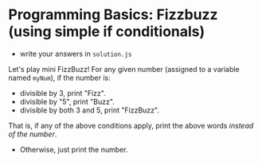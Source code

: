 # Programming Basics: Fizzbuzz (using simple if conditionals)

- write your answers in `solution.js`

Let's play mini FizzBuzz! For any given number (assigned to a variable named `myNum`), if the number is: 
- divisible by 3, print "Fizz". 
- divisible by "5", print "Buzz". 
- divisible by both 3 and 5, print "FizzBuzz". 

That is, if any of the above conditions apply, print the above words *instead of the number*.

- Otherwise, just print the number.